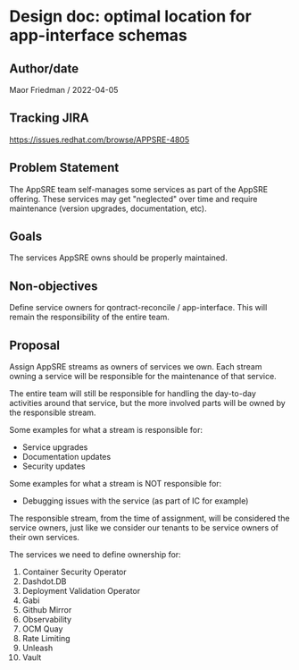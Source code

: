 # Design doc: optimal location for app-interface schemas

## Author/date

Maor Friedman / 2022-04-05

## Tracking JIRA

https://issues.redhat.com/browse/APPSRE-4805

## Problem Statement

The AppSRE team self-manages some services as part of the AppSRE offering. These services may get "neglected" over time and require maintenance (version upgrades, documentation, etc).

## Goals

The services AppSRE owns should be properly maintained.

## Non-objectives

Define service owners for qontract-reconcile / app-interface. This will remain the responsibility of the entire team.

## Proposal

Assign AppSRE streams as owners of services we own. Each stream owning a service will be responsible for the maintenance of that service.

The entire team will still be responsible for handling the day-to-day activities around that service, but the more involved parts will be owned by the responsible stream.

Some examples for what a stream is responsible for:
- Service upgrades
- Documentation updates
- Security updates

Some examples for what a stream is NOT responsible for:
- Debugging issues with the service (as part of IC for example)

The responsible stream, from the time of assignment, will be considered the service owners, just like we consider our tenants to be service owners of their own services.

The services we need to define ownership for:
1. Container Security Operator
1. Dashdot.DB
1. Deployment Validation Operator
1. Gabi
1. Github Mirror
1. Observability
1. OCM Quay
1. Rate Limiting
1. Unleash
1. Vault
